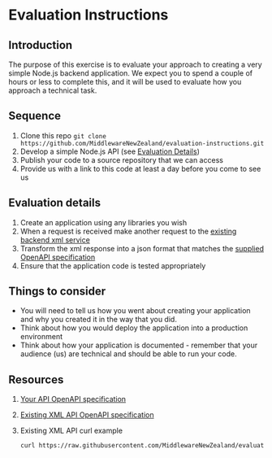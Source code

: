# Evaluation Instructions

## Introduction

The purpose of this exercise is to evaluate your approach to creating a very simple Node.js backend application. We expect you to spend a couple of hours or less to complete this, and it will be used to evaluate how you approach a technical task.

## Sequence

1. Clone this repo `git clone https://github.com/MiddlewareNewZealand/evaluation-instructions.git`
2. Develop a simple Node.js API (see [Evaluation Details](#-Evaluation-details))
3. Publish your code to a source repository that we can access
4. Provide us with a link to this code at least a day before you come to see us

## Evaluation details

1. Create an application using any libraries you wish
2. When a request is received make another request to the [existing backend xml service](./xml-api/openapi-xml.yaml)
3. Transform the xml response into a json format that matches the [supplied OpenAPI specification](./openapi-companies.yaml)
4. Ensure that the application code is tested appropriately

## Things to consider

- You will need to tell us how you went about creating your application and why you created it in the way that you did.
- Think about how you would deploy the application into a production environment
- Think about how your application is documented - remember that your audience (us) are technical and should be able to run your code.

## Resources

1. [Your API OpenAPI specification](./openapi-companies.yaml)
2. [Existing XML API OpenAPI specification](./xml-api/openapi-xml.yaml)
3. Existing XML API curl example

   ```bash
   curl https://raw.githubusercontent.com/MiddlewareNewZealand/evaluation-instructions/blob/main/xml-api/1.xml
   ```
